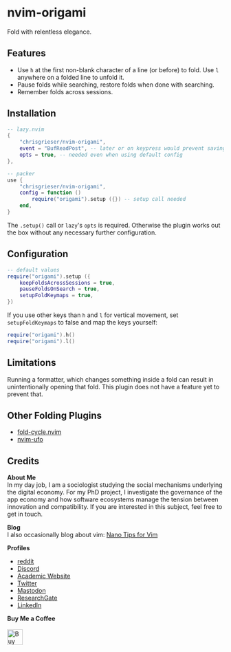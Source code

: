<!-- LTeX: enabled=false -->
# nvim-origami <!-- LTeX: enabled=true -->
<!-- <a href="https://dotfyle.com/plugins/chrisgrieser/nvim-origami"><img src="https://dotfyle.com/plugins/chrisgrieser/nvim-origami/shield" /></a> -->

Fold with relentless elegance.

## Features
- Use `h` at the first non-blank character of a line (or before) to fold. Use `l` anywhere on a folded line to unfold it.
- Pause folds while searching, restore folds when done with searching. 
- Remember folds across sessions.

## Installation

```lua
-- lazy.nvim
{
	"chrisgrieser/nvim-origami",
	event = "BufReadPost", -- later or on keypress would prevent saving folds
	opts = true, -- needed even when using default config
},

-- packer
use {
	"chrisgrieser/nvim-origami",
	config = function () 
		require("origami").setup ({}) -- setup call needed
	end,
}
```

The `.setup()` call or `lazy`'s `opts` is required. Otherwise the plugin works out the box without any necessary further configuration.

## Configuration

```lua
-- default values
require("origami").setup ({
	keepFoldsAcrossSessions = true,
	pauseFoldsOnSearch = true,
	setupFoldKeymaps = true,
})
```

If you use other keys than `h` and `l` for vertical movement, set `setupFoldKeymaps` to false and map the keys yourself:

```lua
require("origami").h()
require("origami").l()
```

## Limitations
Running a formatter, which changes something inside a fold can result in unintentionally opening that fold. This plugin does not have a feature yet to prevent that.

## Other Folding Plugins
- [fold-cycle.nvim](https://github.com/jghauser/fold-cycle.nvim)
- [nvim-ufo](https://github.com/kevinhwang91/nvim-ufo)

## Credits
<!-- vale Google.FirstPerson = NO -->
__About Me__  
In my day job, I am a sociologist studying the social mechanisms underlying the digital economy. For my PhD project, I investigate the governance of the app economy and how software ecosystems manage the tension between innovation and compatibility. If you are interested in this subject, feel free to get in touch.

__Blog__  
I also occasionally blog about vim: [Nano Tips for Vim](https://nanotipsforvim.prose.sh)

__Profiles__  
- [reddit](https://www.reddit.com/user/pseudometapseudo)
- [Discord](https://discordapp.com/users/462774483044794368/)
- [Academic Website](https://chris-grieser.de/)
- [Twitter](https://twitter.com/pseudo_meta)
- [Mastodon](https://pkm.social/@pseudometa)
- [ResearchGate](https://www.researchgate.net/profile/Christopher-Grieser)
- [LinkedIn](https://www.linkedin.com/in/christopher-grieser-ba693b17a/)

__Buy Me a Coffee__  
<br>
<a href='https://ko-fi.com/Y8Y86SQ91' target='_blank'><img height='36' style='border:0px;height:36px;' src='https://cdn.ko-fi.com/cdn/kofi1.png?v=3' border='0' alt='Buy Me a Coffee at ko-fi.com' /></a>
